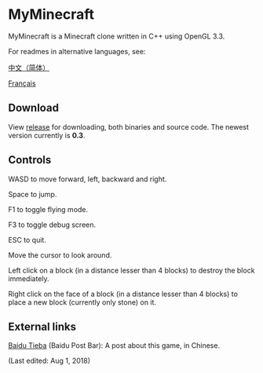 # MyMinecraft

MyMinecraft is a Minecraft clone written in C++ using OpenGL 3.3.

For readmes in alternative languages, see:

[中文（简体）](https://github.com/charlesdong/myminecraft/blob/master/docs/readme-zh.md)

[Français](https://github.com/charlesdong/myminecraft/blob/master/docs/readme-fr.md)

## Download

View [release](https://github.com/minetest/minetest/releases) for downloading, both binaries and source code. The newest version currently is **0.3**.

## Controls

WASD to move forward, left, backward and right.

Space to jump.

F1 to toggle flying mode.

F3 to toggle debug screen.

ESC to quit.

Move the cursor to look around.

Left click on a block (in a distance lesser than 4 blocks) to destroy the block immediately.

Right click on the face of a block (in a distance lesser than 4 blocks) to place a new block (currently only stone) on it.

## External links

[Baidu Tieba](https://tieba.baidu.com/p/5799007843) (Baidu Post Bar): A post about this game, in Chinese.

(Last edited: Aug 1, 2018)
